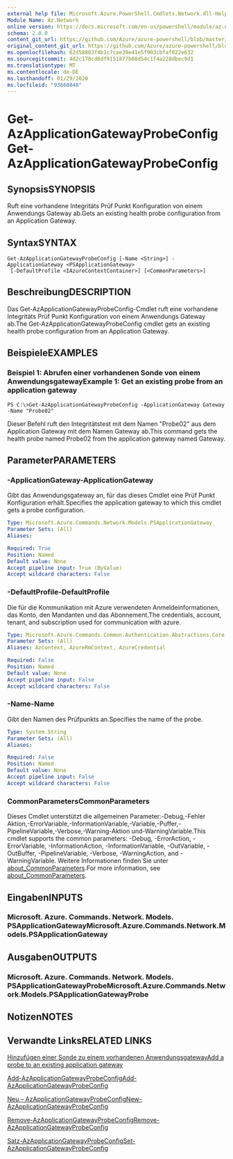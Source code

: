 ```yaml
---
external help file: Microsoft.Azure.PowerShell.Cmdlets.Network.dll-Help.xml
Module Name: Az.Network
online version: https://docs.microsoft.com/en-us/powershell/module/az.network/get-azapplicationgatewayprobeconfig
schema: 2.0.0
content_git_url: https://github.com/Azure/azure-powershell/blob/master/src/Network/Network/help/Get-AzApplicationGatewayProbeConfig.md
original_content_git_url: https://github.com/Azure/azure-powershell/blob/master/src/Network/Network/help/Get-AzApplicationGatewayProbeConfig.md
ms.openlocfilehash: 62d58803f4b1c7cae39e41e5f903cbfaf022e632
ms.sourcegitcommit: 4d2c178cd6df9151877b08d54c1f4a228dbec9d1
ms.translationtype: MT
ms.contentlocale: de-DE
ms.lasthandoff: 01/29/2020
ms.locfileid: "93660848"
---
```

# <span data-ttu-id="8551f-101">Get-AzApplicationGatewayProbeConfig</span><span class="sxs-lookup"><span data-stu-id="8551f-101">Get-AzApplicationGatewayProbeConfig</span></span>

## <span data-ttu-id="8551f-102">Synopsis</span><span class="sxs-lookup"><span data-stu-id="8551f-102">SYNOPSIS</span></span>
<span data-ttu-id="8551f-103">Ruft eine vorhandene Integritäts Prüf Punkt Konfiguration von einem Anwendungs Gateway ab.</span><span class="sxs-lookup"><span data-stu-id="8551f-103">Gets an existing health probe configuration from an Application Gateway.</span></span>

## <span data-ttu-id="8551f-104">Syntax</span><span class="sxs-lookup"><span data-stu-id="8551f-104">SYNTAX</span></span>

```
Get-AzApplicationGatewayProbeConfig [-Name <String>] -ApplicationGateway <PSApplicationGateway>
 [-DefaultProfile <IAzureContextContainer>] [<CommonParameters>]
```

## <span data-ttu-id="8551f-105">Beschreibung</span><span class="sxs-lookup"><span data-stu-id="8551f-105">DESCRIPTION</span></span>
<span data-ttu-id="8551f-106">Das Get-AzApplicationGatewayProbeConfig-Cmdlet ruft eine vorhandene Integritäts Prüf Punkt Konfiguration von einem Anwendungs Gateway ab.</span><span class="sxs-lookup"><span data-stu-id="8551f-106">The Get-AzApplicationGatewayProbeConfig cmdlet gets an existing health probe configuration from an Application Gateway.</span></span>

## <span data-ttu-id="8551f-107">Beispiele</span><span class="sxs-lookup"><span data-stu-id="8551f-107">EXAMPLES</span></span>

### <span data-ttu-id="8551f-108">Beispiel 1: Abrufen einer vorhandenen Sonde von einem Anwendungsgateway</span><span class="sxs-lookup"><span data-stu-id="8551f-108">Example 1: Get an existing probe from an application gateway</span></span>
```
PS C:\>Get-AzApplicationGatewayProbeConfig -ApplicationGateway Gateway -Name "Probe02"
```

<span data-ttu-id="8551f-109">Dieser Befehl ruft den Integritätstest mit dem Namen "Probe02" aus dem Application Gateway mit dem Namen Gateway ab.</span><span class="sxs-lookup"><span data-stu-id="8551f-109">This command gets the health probe named Probe02 from the application gateway named Gateway.</span></span>

## <span data-ttu-id="8551f-110">Parameter</span><span class="sxs-lookup"><span data-stu-id="8551f-110">PARAMETERS</span></span>

### <span data-ttu-id="8551f-111">-ApplicationGateway</span><span class="sxs-lookup"><span data-stu-id="8551f-111">-ApplicationGateway</span></span>
<span data-ttu-id="8551f-112">Gibt das Anwendungsgateway an, für das dieses Cmdlet eine Prüf Punkt Konfiguration erhält.</span><span class="sxs-lookup"><span data-stu-id="8551f-112">Specifies the application gateway to which this cmdlet gets a probe configuration.</span></span>

```yaml
Type: Microsoft.Azure.Commands.Network.Models.PSApplicationGateway
Parameter Sets: (All)
Aliases:

Required: True
Position: Named
Default value: None
Accept pipeline input: True (ByValue)
Accept wildcard characters: False
```

### <span data-ttu-id="8551f-113">-DefaultProfile</span><span class="sxs-lookup"><span data-stu-id="8551f-113">-DefaultProfile</span></span>
<span data-ttu-id="8551f-114">Die für die Kommunikation mit Azure verwendeten Anmeldeinformationen, das Konto, den Mandanten und das Abonnement.</span><span class="sxs-lookup"><span data-stu-id="8551f-114">The credentials, account, tenant, and subscription used for communication with azure.</span></span>

```yaml
Type: Microsoft.Azure.Commands.Common.Authentication.Abstractions.Core.IAzureContextContainer
Parameter Sets: (All)
Aliases: AzContext, AzureRmContext, AzureCredential

Required: False
Position: Named
Default value: None
Accept pipeline input: False
Accept wildcard characters: False
```

### <span data-ttu-id="8551f-115">-Name</span><span class="sxs-lookup"><span data-stu-id="8551f-115">-Name</span></span>
<span data-ttu-id="8551f-116">Gibt den Namen des Prüfpunkts an.</span><span class="sxs-lookup"><span data-stu-id="8551f-116">Specifies the name of the probe.</span></span>

```yaml
Type: System.String
Parameter Sets: (All)
Aliases:

Required: False
Position: Named
Default value: None
Accept pipeline input: False
Accept wildcard characters: False
```

### <span data-ttu-id="8551f-117">CommonParameters</span><span class="sxs-lookup"><span data-stu-id="8551f-117">CommonParameters</span></span>
<span data-ttu-id="8551f-118">Dieses Cmdlet unterstützt die allgemeinen Parameter:-Debug,-Fehler Aktion,-ErrorVariable,-InformationVariable,-Variable,-Puffer,-PipelineVariable,-Verbose,-Warning-Aktion und-WarningVariable.</span><span class="sxs-lookup"><span data-stu-id="8551f-118">This cmdlet supports the common parameters: -Debug, -ErrorAction, -ErrorVariable, -InformationAction, -InformationVariable, -OutVariable, -OutBuffer, -PipelineVariable, -Verbose, -WarningAction, and -WarningVariable.</span></span> <span data-ttu-id="8551f-119">Weitere Informationen finden Sie unter [about_CommonParameters](https://go.microsoft.com/fwlink/?LinkID=113216).</span><span class="sxs-lookup"><span data-stu-id="8551f-119">For more information, see [about_CommonParameters](https://go.microsoft.com/fwlink/?LinkID=113216).</span></span>

## <span data-ttu-id="8551f-120">Eingaben</span><span class="sxs-lookup"><span data-stu-id="8551f-120">INPUTS</span></span>

### <span data-ttu-id="8551f-121">Microsoft. Azure. Commands. Network. Models. PSApplicationGateway</span><span class="sxs-lookup"><span data-stu-id="8551f-121">Microsoft.Azure.Commands.Network.Models.PSApplicationGateway</span></span>

## <span data-ttu-id="8551f-122">Ausgaben</span><span class="sxs-lookup"><span data-stu-id="8551f-122">OUTPUTS</span></span>

### <span data-ttu-id="8551f-123">Microsoft. Azure. Commands. Network. Models. PSApplicationGatewayProbe</span><span class="sxs-lookup"><span data-stu-id="8551f-123">Microsoft.Azure.Commands.Network.Models.PSApplicationGatewayProbe</span></span>

## <span data-ttu-id="8551f-124">Notizen</span><span class="sxs-lookup"><span data-stu-id="8551f-124">NOTES</span></span>

## <span data-ttu-id="8551f-125">Verwandte Links</span><span class="sxs-lookup"><span data-stu-id="8551f-125">RELATED LINKS</span></span>

[<span data-ttu-id="8551f-126">Hinzufügen einer Sonde zu einem vorhandenen Anwendungsgateway</span><span class="sxs-lookup"><span data-stu-id="8551f-126">Add a probe to an existing application gateway</span></span>](https://azure.microsoft.com/en-us/documentation/articles/application-gateway-create-probe-ps/#add-a-probe-to-an-existing-application-gateway)

[<span data-ttu-id="8551f-127">Add-AzApplicationGatewayProbeConfig</span><span class="sxs-lookup"><span data-stu-id="8551f-127">Add-AzApplicationGatewayProbeConfig</span></span>](./Add-AzApplicationGatewayProbeConfig.md)

[<span data-ttu-id="8551f-128">Neu – AzApplicationGatewayProbeConfig</span><span class="sxs-lookup"><span data-stu-id="8551f-128">New-AzApplicationGatewayProbeConfig</span></span>](./New-AzApplicationGatewayProbeConfig.md)

[<span data-ttu-id="8551f-129">Remove-AzApplicationGatewayProbeConfig</span><span class="sxs-lookup"><span data-stu-id="8551f-129">Remove-AzApplicationGatewayProbeConfig</span></span>](./Remove-AzApplicationGatewayProbeConfig.md)

[<span data-ttu-id="8551f-130">Satz-AzApplicationGatewayProbeConfig</span><span class="sxs-lookup"><span data-stu-id="8551f-130">Set-AzApplicationGatewayProbeConfig</span></span>](./Set-AzApplicationGatewayProbeConfig.md)

